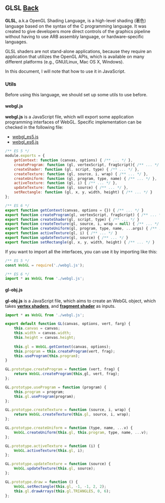 ## GLSL [Back](./../webgl.md)

**GLSL**, a.k.a OpenGL Shading Language, is a high-level shading (著色) language based on the syntax of the C programming language. It was created to give developers more direct controls of the graphics pipeline without having to use ARB assembly language, or hardware-specific languages.

GLSL shaders are not stand-alone applications, because they require an application that utilizes the OpenGL APIs, which is available on many different platforms (e.g., GNU/Linux, Mac OS X, Windows).

In this document, I will note that how to use it in JavaScript.

### Utils

Before using this language, we should set up some utils to use before.

#### webgl.js

**webgl.js** is a JavaScript file, which will export some application programming interfaces of WebGL. Specific implementation can be checked in the following file:

- [webgl_es5.js](./webgl_es5.js)
- [webgl_es6.js](./webgl_es6.js)

```js
/** ES 5 */
module.exports = {
    getContext: function (canvas, options) { /** ... */ },
    createProgram: function (gl, vertexScript, fragScript){ /** ... */ },
    createShader: function (gl, script, type) { /** ... */ },
    createTexture: function (gl, source, i, wrap) { /** ... */ },
    createUniform: function (gl, program, type, name) { /** ... */ },
    activeTexture: function (gl, i) { /** ... */ },
    updateTexture: function (gl, source) { /** ... */ },
    setRectangle: function (gl, x, y, width, height) { /** ... */ }
};

/** ES 6 */
export function getContext(canvas, options = {}) { /** ... */ }
export function createProgram(gl, vertexScript, fragScript) { /** ... */ }
export function createShader(gl, script, type) { /** ... */ }
export function createTexture(gl, source, i, wrap = null) { /** ... */ }
export function createUniform(gl, program, type, name, ...args) { /** ... */ }
export function activeTexture(gl, i) { /** ... */ }
export function updateTexture(gl, source) { /** ... */ }
export function setRectangle(gl, x, y, width, height) { /** ... */ }
```

If you want to import all the interfaces, you can use it by importing like this:

```js
/** ES 5 */
const WebGL = require('./webgl.js');

/** ES 6 */
import * as WebGL from './webgl.js';
```

#### gl-obj.js

**gl-obj.js** is a JavaScript file, which aims to create an WebGL object, which takes [**vertex shaders**](https://www.opengl.org/wiki/Vertex_Shader), and [**fragment shader**](https://www.opengl.org/wiki/Fragment_Shader) as inputs.

```js
import * as WebGL from './webgl.js';

export default function GL(canvas, options, vert, farg) {
    this.canvas = canvas;
    this.width = canvas.width;
    this.height = canvas.height;
    
    this.gl = WebGL.getContext(canvas, options);
    this.program = this.createProgram(vert, frag);
    this.useProgram(this.program);
}

GL.prototype.createProgram = function (vert, frag) {
    return WebGL.createProgram(this,gl, vert, frag);
};

GL.prototype.useProgram = function (program) {
    this.program = program;
    this.gl.useProgram(program);
};

GL.prototype.createTexture = function (source, i, wrap) {
    return WebGL.createTexture(this.gl, source, i, wrap);
};

GL.prototype.createUniform = function (type, name, ...v) {
    WebGL.createUniform(this.gl, this.program, type, name, ...v);
};

GL.prototype.activeTexture = function (i) {
    WebGL.activeTexture(this.gl, i);
};

GL.prototype.updateTexture = function (source) {
    WebGL.updateTexture(this.gl, source);
};

GL.prototype.draw = function () {
    WebGL.setRectangle(this.gl, -1, -1, 2, 2);
    this.gl.drawArrays(this.gl.TRIANGLES, 0, 6);
};
```
